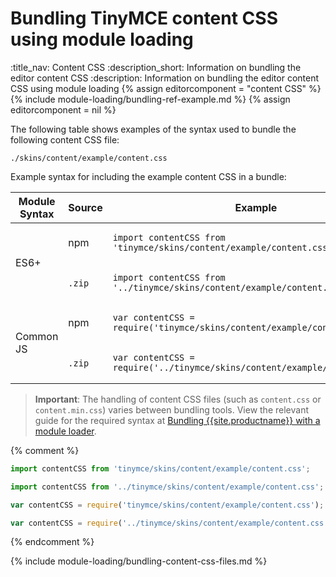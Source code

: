 # Bundling TinyMCE content CSS using module loading
:title_nav: Content CSS
:description_short: Information on bundling the editor content CSS
:description: Information on bundling the editor content CSS using module loading
{% assign editorcomponent = "content CSS" %}
{% include module-loading/bundling-ref-example.md %}
{% assign editorcomponent = nil %}

The following table shows examples of the syntax used to bundle the following content CSS file:

```
./skins/content/example/content.css
```

Example syntax for including the example content CSS in a bundle:

<table>
<thead>
<tr>
<th>Module Syntax</th>
<th>Source</th>
<th>Example</th>
</tr>
</thead>
<tbody>
<tr>
<td rowspan="2">ES6+</td>
<td>npm</td>
<td>
<div class="language-js highlighter-rouge"><div class="highlight"><pre class="prettyprint prettyprinted" style=""><code><span class="k"><span class="kwd">import</span></span><span class="pln"> </span><span class="nx"><span class="pln">contentCSS</span></span><span class="pln"> </span><span class="k"><span class="kwd">from</span></span><span class="pln"> </span><span class="s1"><span class="str">'tinymce/skins/content/example/content.css'</span></span><span class="p"><span class="pun">;</span></span>
</code></pre></div></div>
</td>
</tr>
<tr>
<td><code>.zip</code>&nbsp;</td>
<td>
<div class="language-js highlighter-rouge"><div class="highlight"><pre class="prettyprint prettyprinted" style=""><code><span class="k"><span class="kwd">import</span></span><span class="pln"> </span><span class="nx"><span class="pln">contentCSS</span></span><span class="pln"> </span><span class="k"><span class="kwd">from</span></span><span class="pln"> </span><span class="s1"><span class="str">'../tinymce/skins/content/example/content.css'</span></span><span class="p"><span class="pun">;</span></span>
</code></pre></div></div>
</td>
</tr>
<tr>
<td rowspan="2">Common JS</td>
<td>npm</td>
<td>
<div class="language-js highlighter-rouge"><div class="highlight"><pre class="prettyprint prettyprinted" style=""><code><span class="kd"><span class="kwd">var</span></span><span class="pln"> </span><span class="nx"><span class="pln">contentCSS</span></span><span class="pln"> </span><span class="o"><span class="pun">=</span></span><span class="pln"> </span><span class="nx"><span class="kwd">require</span></span><span class="p"><span class="pun">(</span></span><span class="s1"><span class="str">'tinymce/skins/content/example/content.css'</span></span><span class="p"><span class="pun">);</span></span>
</code></pre></div></div>
</td>
</tr>
<tr>
<td><code>.zip</code>&nbsp;</td>
<td>
<div class="language-js highlighter-rouge"><div class="highlight"><pre class="prettyprint prettyprinted" style=""><code><span class="kd"><span class="kwd">var</span></span><span class="pln"> </span><span class="nx"><span class="pln">contentCSS</span></span><span class="pln"> </span><span class="o"><span class="pun">=</span></span><span class="pln"> </span><span class="nx"><span class="kwd">require</span></span><span class="p"><span class="pun">(</span></span><span class="s1"><span class="str">'../tinymce/skins/content/example/content.css'</span></span><span class="p"><span class="pun">);</span></span>
</code></pre></div></div>
</td>
</tr>
</tbody>
</table>

> **Important**: The handling of content CSS files (such as `content.css` or `content.min.css`) varies between bundling tools. View the relevant guide for the required syntax at [Bundling {{site.productname}} with a module loader]({{site.baseurl}}/how-to-guides/usage-with-module-loaders/).

{% comment %}
```js
import contentCSS from 'tinymce/skins/content/example/content.css';
```
```js
import contentCSS from '../tinymce/skins/content/example/content.css';
```
```js
var contentCSS = require('tinymce/skins/content/example/content.css');
```
```js
var contentCSS = require('../tinymce/skins/content/example/content.css');
```
{% endcomment %}

{% include module-loading/bundling-content-css-files.md %}